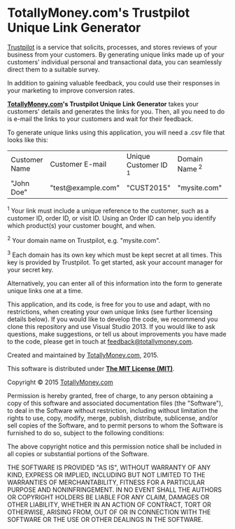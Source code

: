 # TotallyMoney.com's Trustpilot Unique Link Generator

<a href="http://www.trustpilot.com">Trustpilot</a> is a service that solicits, processes, and stores reviews of your business from your customers. By generating unique links made up of your customers' individual personal and transactional data, you can seamlessly direct them to a suitable survey.

In addition to gaining valuable feedback, you could use their responses in your marketing to improve conversion rates.

<strong><a href="https://www.totallymoney.com">TotallyMoney.com</a>'s Trustpilot Unique Link Generator</strong> takes your customers' details and generates the links for you. Then, all you need to do is e-mail the links to your customers and wait for their feedback.

To generate unique links using this application, you will need a .csv file that looks like this:

<table>
    <tr>
        <td>Customer Name</td>
        <td>Customer E-mail</td>
        <td>Unique Customer ID<sup> 1</sup></td>
        <td>Domain Name<sup> 2</sup></td>
        <td>Secret Key<sup> 3</sup></td>
    </tr>
    <tr>
        <td>"John Doe"</td>
        <td>"test@example.com"</td>
        <td>"CUST2015"</td>
        <td>"mysite.com"</td>
        <td>"mys3cr3tk3y2015"</td>
    </tr>
</table>

<sup>1</sup> Your link must include a unique reference to the customer, such as a customer ID, order ID, or visit ID. Using an Order ID can help you identify which product(s) your customer bought, and when.

<sup>2</sup> Your domain name on Trustpilot, e.g. "mysite.com".

<sup>3</sup> Each domain has its own key which must be kept secret at all times. This key is provided by Trustpilot. To get started, ask your account manager for your secret key.

Alternatively, you can enter all of this information into the form to generate unique links one at a time.

This application, and its code, is free for you to use and adapt, with no restrictions, when creating your own unique links (see further licensing details below). If you would like to develop the code, we recommend you clone this repository and use Visual Studio 2013. If you would like to ask questions, make suggestions, or tell us about improvements you have made to the code, please get in touch at <a href="mailto: feedback@totallymoney.com">feedback@totallymoney.com</a>. 

Created and maintained by <a href="https://www.totallymoney.com">TotallyMoney.com</a>, 2015.

This software is distributed under <strong><a href="https://opensource.org/licenses/MIT">The MIT License (MIT)</a></strong>.

Copyright &copy; 2015 <a href="https://www.totallymoney.com">TotallyMoney.com</a>

Permission is hereby granted, free of charge, to any person obtaining a copy
of this software and associated documentation files (the "Software"), to deal
in the Software without restriction, including without limitation the rights
to use, copy, modify, merge, publish, distribute, sublicense, and/or sell
copies of the Software, and to permit persons to whom the Software is
furnished to do so, subject to the following conditions:

The above copyright notice and this permission notice shall be included in
all copies or substantial portions of the Software.

THE SOFTWARE IS PROVIDED "AS IS", WITHOUT WARRANTY OF ANY KIND, EXPRESS OR
IMPLIED, INCLUDING BUT NOT LIMITED TO THE WARRANTIES OF MERCHANTABILITY,
FITNESS FOR A PARTICULAR PURPOSE AND NONINFRINGEMENT. IN NO EVENT SHALL THE
AUTHORS OR COPYRIGHT HOLDERS BE LIABLE FOR ANY CLAIM, DAMAGES OR OTHER
LIABILITY, WHETHER IN AN ACTION OF CONTRACT, TORT OR OTHERWISE, ARISING FROM,
OUT OF OR IN CONNECTION WITH THE SOFTWARE OR THE USE OR OTHER DEALINGS IN
THE SOFTWARE.
